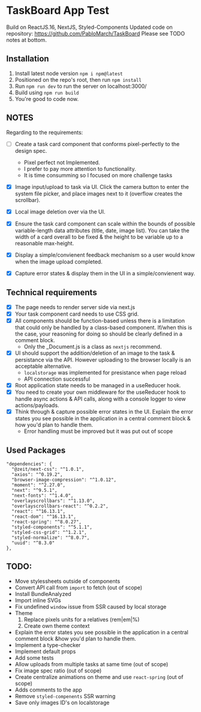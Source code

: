 # TaskBoard App Test
Build on ReactJS.16, NextJS, Styled-Components
Updated code on repository: https://github.com/PabloMarch/TaskBoard
Please see TODO notes at bottom.

## Installation
1. Install latest node version `npm i npm@latest`
2. Positioned on the repo's root, then run `npm install`
3. Run `npm run dev` to run the server on localhost:3000/
4. Build using `npm run build`
5. You're good to code now.


## NOTES
Regarding to the requirements:
- [ ] Create a task card component that conforms pixel-perfectly to the design spec.
  + Pixel perfect not Implemented.
  + I prefer to pay more attention to functionality.
  + It is time consumming so I focused on more challenge tasks
- [x] Image input/upload to task via UI. Click the camera button to enter the system file picker, and place images next to it (overflow creates the scrollbar).
- [x] Local image deletion over via the UI.
- [x] Ensure the task card component can scale within the bounds of possible variable-length data attributes (title, date, image list). You can take the width of a card overall to be fixed & the height to be variable up to a reasonable max-height.
- [x] Display a simple/convienent feedback mechanism so a user would know when the image upload completed.
- [x] Capture error states & display them in the UI in a simple/convienent way. 


## Technical requirements
- [x] The page needs to render server side via next.js
- [x] Your task component card needs to use CSS grid.
- [x] All components should be function-based unless there is a limitation that could only be handled by a class-based component. If/when this is the case, your reasoning for doing so should be clearly defined in a comment block.
  + Only the _Document.js is a class as `nextjs` recommend.
- [x] UI should support the addition/deletion of an image to the task & persistance via the API. However uploading to the browser locally is an acceptable alternative.
  + `localstorage` was implemented for presistance when page reload
  + API connection successful
- [x] Root application state needs to be managed in a useReducer hook.
- [x] You need to create your own middleware for the useReducer hook to handle async actions & API calls, along with a console logger to view actions/payloads. 
- [x] Think through & capture possible error states in the UI. Explain the error states you see possible in the application in a central comment block & how you'd plan to handle them.
  + Error handling must be improved but it was put out of scope


## Used Packages
```
"dependencies": {
  "@zeit/next-css": "^1.0.1",
  "axios": "^0.19.2",
  "browser-image-compression": "^1.0.12",
  "moment": "^2.27.0",
  "next": "^9.5.1",
  "next-fonts": "^1.4.0",
  "overlayscrollbars": "^1.13.0",
  "overlayscrollbars-react": "^0.2.2",
  "react": "^16.13.1",
  "react-dom": "^16.13.1",
  "react-spring": "^8.0.27",
  "styled-components": "^5.1.1",
  "styled-css-grid": "^1.2.1",
  "styled-normalize": "^8.0.7",
  "uuid": "^8.3.0"
},
```

## TODO:
- Move stylessheets outside of components
- Convert API call from `import` to fetch (out of scope)
- Install BundleAnalyzed
- Import inline SVGs
- Fix undefined `window` issue from SSR caused by local storage
- Theme
  1. Replace pixels units for a relatives (rem|em|%)
  2. Create own theme context
- Explain the error states you see possible in the application in a central comment block &how you'd plan to handle them.
- Implement a type-checker
- Implement default props
- Add some tests
- Allow uploads from multiple tasks at same time (out of scope)
- Fix image spec ratio  (out of scope)
- Create centralize animations on theme and use `react-spring` (out of scope)
- Adds comments to the app
- Remove `styled-compenents` SSR warning
- Save only images ID's on localstorage
